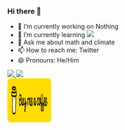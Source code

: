 ### Hi there 👋

- 🔭 I’m currently working on Nothing
- 🌱 I’m currently learning <img loading="lazy" height="60em" src="https://julialang.org/assets/infra/logo.svg"/>
- 💬 Ask me about math and climate
- 📫 How to reach me: Twitter
- 😄 Pronouns: He/Him


<div>
<a href="https://github.com/thigs0">
<img loading="lazy" height="150em" src="https://github-readme-stats.vercel.app/api/top-langs/?username=thigs0&layout=compact&langs_count=7&theme=dracula"/>
<img loading="lazy" height="150em" src="https://github-readme-stats.vercel.app/api?username=thigs0&show_icons=true&theme=dracula&count_private=true"/>
</div>

<a href="https://www.buymeacoffee.com/tthiagosanN">
<img border="0" alt="buymeacoffee" src="bmc-button.png" width="100" height="100">
</a>